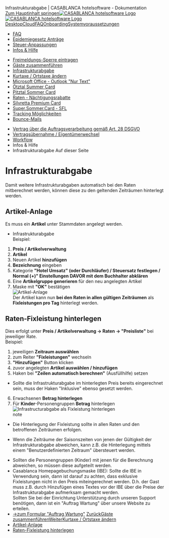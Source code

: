 Infrastrukturabgabe | CASABLANCA hotelsoftware - Dokumentation  
[Zum Hauptinhalt springen](https://docs.casablanca.at/faq/info_help/infrastructure_fee/#__docusaurus_skipToContent_fallback)[![CASABLANCA hotelsoftware Logo](https://docs.casablanca.at/img/logo.png) ![CASABLANCA hotelsoftware Logo](https://docs.casablanca.at/img/Casablanca_LOGO_2022_neg.png)](https://docs.casablanca.at/) [Desktop](https://docs.casablanca.at/desktop/desktop/)[Cloud](https://docs.casablanca.at/cloud/cloud_systems/)[FAQ](https://docs.casablanca.at/faq)[Onboarding](https://docs.casablanca.at/onboarding/fiscalization)[Systemvoraussetzungen](https://docs.casablanca.at/system_requirements)  
* [FAQ](https://docs.casablanca.at/faq/)
* [Epidemiegesetz Anträge](https://docs.casablanca.at/faq/epidemic_law/)
* [Steuer-Anpassungen](https://docs.casablanca.at/faq/change_of_taxes/)
* [Infos & Hilfe](https://docs.casablanca.at/faq/info_help/block_vacancies)
+ [Freimeldungs-Sperre eintragen](https://docs.casablanca.at/faq/info_help/block_vacancies)
+ [Gäste zusammenführen](https://docs.casablanca.at/faq/info_help/guest_duplicates)
+ [Infrastrukturabgabe](https://docs.casablanca.at/faq/info_help/infrastructure_fee)
+ [Kurtaxe / Ortstaxe ändern](https://docs.casablanca.at/faq/info_help/kurtaxe_adjustment)
+ [Microsoft Office - Outlook "Nur Text"](https://docs.casablanca.at/faq/info_help/outlook_only_text)
+ [Ötztal Summer Card](https://docs.casablanca.at/faq/info_help/oetztal_summer_card_2025)
+ [Pitztal Sommer Card](https://docs.casablanca.at/faq/info_help/pitztal_summer_card)
+ [Raten - Nächtigungsrabatte](https://docs.casablanca.at/faq/info_help/accommodation_discounts)
+ [Silvretta Premium Card](https://docs.casablanca.at/faq/info_help/silvretta_premium_card)
+ [Super.Sommer.Card - SFL](https://docs.casablanca.at/faq/info_help/super_summer_card)
+ [Tracking Möglichkeiten](https://docs.casablanca.at/faq/info_help/tracking)
+ [Bounce-Mails](https://docs.casablanca.at/faq/info_help/bounce_mails)
* [Vertrag über die Auftragsverarbeitung gemäß Art. 28 DSGVO](https://docs.casablanca.at/faq/dsgvo/)
* [Vertragsübernahme / Eigentümerwechsel](https://docs.casablanca.at/faq/customer_change/)
* [Workflow](https://docs.casablanca.at/faq/workflow/)  
* Infos & Hilfe
* Infrastrukturabgabe
Auf dieser Seite

# Infrastrukturabgabe  
Damit weitere Infrastrukturabgaben automatisch bei den Raten mitberechnet werden, können diese zu den geltenden Zeiträumen hinterlegt werden.

## Artikel-Anlage[](https://docs.casablanca.at/faq/info_help/infrastructure_fee/#artikel-anlage "Direkter Link zu Artikel-Anlage")  
Es muss ein **Artikel** unter Stammdaten angelegt werden.  
* Infrastrukturabgabe  
Beispiel:  
1. **Preis / Artikelverwaltung**
2. **Artikel**
3. Neuen Artikel **hinzufügen**
4. **Bezeichnung** eingeben
5. Kategorie **"Hotel Umsatz" (oder Durchläufer) / Steuersatz festlegen / Normal (+)" Einstellungen DAVOR mit dem Buchhalter abklären**
6. Eine **Artikelgruppe generieren** für den neu angelegten Artikel
7. Maske mit **"OK"** bestätigen  
![Artikel-Anlage](https://docs.casablanca.at/assets/images/create_article_infrastructure-96d8b5b87652b95caae8e366cfe57355.png)  
Der Artikel kann nun **bei den Raten in allen gültigen Zeiträumen** als **Fixleistungen pro Tag** hinterlegt werden.

## Raten-Fixleistung hinterlegen[](https://docs.casablanca.at/faq/info_help/infrastructure_fee/#raten-fixleistung-hinterlegen "Direkter Link zu Raten-Fixleistung hinterlegen")  
Dies erfolgt unter **Preis / Artikelverwaltung -> Raten -> "Preisliste"** bei jeweiliger Rate.  
Beispiel:  
1. jeweiligen **Zeitraum auswählen**
2. zum Reiter **"Fixleistungen"** wechseln
3. **"Hinzufügen"** Button klicken
4. zuvor angelegten **Artikel auswählen / hinzufügen**
5. Haken bei **"Zeilen automatisch berechnen"** (Ausfüllhilfe) setzen
* Sollte die Infrastrukturabgabe im hinterlegten Preis bereits eingerechnet sein, muss der Haken "Inklusive" ebenso gesetzt werden.
6. Erwachsenen **Betrag hinterlegen**
7. Für **Kinder**-Personengruppen **Betrag** hinterlegen  
![Infrastructurabgabe als Fixleistung hinterlegen](https://docs.casablanca.at/assets/images/add_to_rates-121cadf9263cb5d7d0d0db456c1c1448.png)  
note  
* Die Hinterlegung der Fixleistung sollte in allen Raten und den betroffenen Zeiträumen erfolgen.
+ Wenn die Zeiträume der Saisonszeiten von jenen der Gültigkeit der Infrastrukturabgabe abweichen, kann z.B. die Hinterlegung mittels einem "Benutzerdefinierten Zeitraum" übersteuert werden.
* Sollten die Personengruppen (Kinder) mit jenen für die Berechnung abweichen, so müssen diese aufgeteilt werden.
* Casablanca Homepagebuchungsmaske (IBE): Sollte die IBE in Verwendung sein, dann ist darauf zu achten, dass exklusive Fixleistungen nicht in den Preis miteingerechnet werden. D.h. der Gast muss z.B. durch Hinzufügen eines Textes vor der IBE über die Preise der Infrastrukturabgabe aufmerksam gemacht werden.  
Sollten Sie bei der Einrichtung Unterstützung durch unseren Support benötigen, dann ist ein "Auftrag Wartung" über unsere Website zu erteilen.  
* [->zum Formular "Auftrag Wartung"](https://www.casablanca.at/auftrag-wartung)
[ZurückGäste zusammenführen](https://docs.casablanca.at/faq/info_help/guest_duplicates)[WeiterKurtaxe / Ortstaxe ändern](https://docs.casablanca.at/faq/info_help/kurtaxe_adjustment)  
* [Artikel-Anlage](https://docs.casablanca.at/faq/info_help/infrastructure_fee/#artikel-anlage)
* [Raten-Fixleistung hinterlegen](https://docs.casablanca.at/faq/info_help/infrastructure_fee/#raten-fixleistung-hinterlegen)